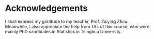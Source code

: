 # Acknowledgements  
I shall express my gratitude to my teacher, Prof. Zaiying Zhou.  
Meanwhile, I also appreciate the help from TAs of this course, who were mainly PhD candidates in Statistics in Tsinghua University.  
